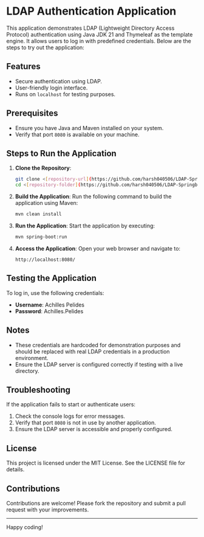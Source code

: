 # LDAP Authentication Application

This application demonstrates LDAP (Lightweight Directory Access Protocol) authentication using Java JDK 21 and Thymeleaf as the template engine. It allows users to log in with predefined credentials. Below are the steps to try out the application:

## Features
- Secure authentication using LDAP.
- User-friendly login interface.
- Runs on `localhost` for testing purposes.

## Prerequisites
- Ensure you have Java and Maven installed on your system.
- Verify that port `8080` is available on your machine.

## Steps to Run the Application

1. **Clone the Repository**:
   ```bash
   git clone <[repository-url](https://github.com/harsh040506/LDAP-Springboot-Authentication.git)>
   cd <[repository-folder](https://github.com/harsh040506/LDAP-Springboot-Authentication/tree/main/LdapAuthentication)>
   ```

2. **Build the Application**:
   Run the following command to build the application using Maven:
   ```bash
   mvn clean install
   ```

3. **Run the Application**:
   Start the application by executing:
   ```bash
   mvn spring-boot:run
   ```

4. **Access the Application**:
   Open your web browser and navigate to:
   ```
   http://localhost:8080/
   ```

## Testing the Application
To log in, use the following credentials:

- **Username**: Achilles Pelides
- **Password**: Achilles.Pelides

## Notes
- These credentials are hardcoded for demonstration purposes and should be replaced with real LDAP credentials in a production environment.
- Ensure the LDAP server is configured correctly if testing with a live directory.

## Troubleshooting
If the application fails to start or authenticate users:

1. Check the console logs for error messages.
2. Verify that port `8080` is not in use by another application.
3. Ensure the LDAP server is accessible and properly configured.

## License
This project is licensed under the MIT License. See the LICENSE file for details.

## Contributions
Contributions are welcome! Please fork the repository and submit a pull request with your improvements.

---
Happy coding!
